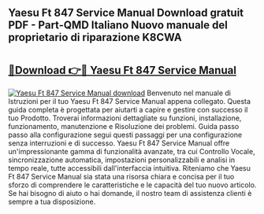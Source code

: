 ## Yaesu Ft 847 Service Manual Download gratuit PDF - Part-QMD Italiano Nuovo manuale del proprietario di riparazione K8CWA

# <h2><a href="http://dfb4h9.blite.top/?on=Yaesu+Ft+847+Service+Manual">🔗Download 👉🔴 Yaesu Ft 847 Service Manual</a></h2>

[![Yaesu Ft 847 Service Manual download](https://i.imgur.com/lujVjoI.png)](http://dfb4h9.blite.top/?on=Yaesu+Ft+847+Service+Manual)
Benvenuto nel manuale di Istruzioni per il tuo Yaesu Ft 847 Service Manual appena collegato. Questa guida completa è progettata per aiutarti a capire e gestire con successo il tuo Prodotto. Troverai informazioni dettagliate su funzioni, installazione, funzionamento, manutenzione e Risoluzione dei problemi. Guida passo passo alla configurazione segui questi passaggi per una configurazione senza interruzioni e di successo. Yaesu Ft 847 Service Manual offre un'impressionante gamma di funzionalità avanzate, tra cui Controllo Vocale, sincronizzazione automatica, impostazioni personalizzabili e analisi in tempo reale, tutte accessibili dall'interfaccia intuitiva. Riteniamo che Yaesu Ft 847 Service Manual sia stata una risorsa chiara e concisa per il tuo sforzo di comprendere le caratteristiche e le capacità del tuo nuovo articolo. Se hai bisogno di aiuto o hai domande, il nostro team di assistenza clienti è sempre a tua disposizione.

